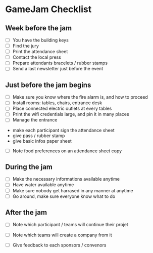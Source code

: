GameJam Checklist
===

Week before the jam
---
- [ ] You have the building keys
- [ ] Find the jury
- [ ] Print the attendance sheet
- [ ] Contact the local press
- [ ] Prepare attendants bracelets / rubber stamps
- [ ] Send a last newsletter just before the event

Just before the jam begins
---
- [ ] Make sure you know where the fire alarm is, and how to proceed
- [ ] Install rooms: tables, chairs, entrance desk
- [ ] Place connected electric outlets at every tables
- [ ] Print the wifi credentials large, and pin it in many places
- [ ] Manage the entrance
 - make each participant sign the attendance sheet
 - give pass / rubber stamp
 - give basic infos paper sheet
- [ ] Note food preferences on an attendance sheet copy

During the jam
---
- [ ] Make the necessary informations available anytime
- [ ] Have water available anytime
- [ ] Make sure nobody get harrased in any manner at anytime
- [ ] Go around, make sure everyone know what to do

After the jam
---
- [ ] Note which participant / teams will continue their projet
- [ ] Note which teams will create a company from it
- [ ] Give feedback to each sponsors / convenors


